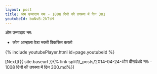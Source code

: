 ```yaml
---
layout: post
title: ओम उन्मादाय नमः - 1008 दिनों की तपस्या में दिन 301
youtubeId: buNvB-2kTsM
---
```

 
 
 ओम उन्मादाय नमः  
 
 -  कोण आम्हाला वेडा भक्ती विकसित करतो 
 
  
 
  
 
 
 
 
 
 


{% include youtubePlayer.html id=page.youtubeId %}
 
[Next]({{ site.baseurl }}{% link  split1/_posts/2014-04-24-ओम वीसपंथये नमः - 1008 दिनों की तपस्या में दिन 300.md%})
 
